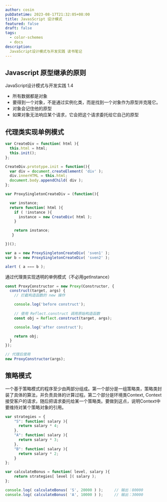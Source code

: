 ```yaml
---
author: cosin
pubDatetime: 2023-08-17T21:32:05+08:00 
title: JavasScript 设计模式
featured: false
draft: false
tags:
  - color-schemes
  - docs
description:
  JavaScript设计模式与开发实践 读书笔记
---
```

## Javascript 原型继承的原则
JavaScript设计模式与开发实践 1.4
- 所有数据都是对象
- 要得到一个对象，不是通过实例化类，而是找到一个对象作为原型并克隆它。
- 对象会记住他的原型
- 如果对象无法响应某个请求，它会把这个请求委托给它自己的原型

## 代理类实现单例模式
```js
var CreateDiv = function( html ){
  this.html = html;
  this.init();
};

CreateDiv.prototype.init = function(){
  var div = document.createElement( 'div' );
  div.innerHTML = this.html;
  document.body.appendChild( div );
};

var ProxySingletonCreateDiv = (function(){

  var instance;
  return function( html ){
    if ( !instance ){
      instance = new CreateDiv( html );
    }

    return instance;
   }

})();

var a = new ProxySingletonCreateDiv( 'sven1' );
var b = new ProxySingletonCreateDiv( 'sven2' );

alert ( a === b );
```
通过代理类实现透明的单例模式（不必用getInstance）
```js
const ProxyConstructor = new Proxy(Constructor, {
  construct(target, args) {
    // 拦截构造函数的 new 操作

    console.log('before construct');
    
    // 使用 Reflect.construct 调用原始构造函数
    const obj = Reflect.construct(target, args);

    console.log('after construct');

    return obj;
  }  
});

// 代理后使用
new ProxyConstructor(args); 
```

## 策略模式
一个基于策略模式的程序至少由两部分组成。第一个部分是一组策略类，策略类封装了具体的算法，并负责具体的计算过程。第二个部分是环境类Context, Context接受客户的请求，随后把请求委托给某一个策略类。要做到这点，说明Context中要维持对某个策略对象的引用。
```js
var strategies = {
    "S": function( salary ){
      return salary * 4;
    },
    "A": function( salary ){
      return salary * 3;
    },
    "B": function( salary ){
      return salary * 2;
    }
};

var calculateBonus = function( level, salary ){
    return strategies[ level ]( salary );
};

console.log( calculateBonus( 'S', 20000 ) );     // 输出：80000
console.log( calculateBonus( 'A', 10000 ) );     // 输出：30000
```
